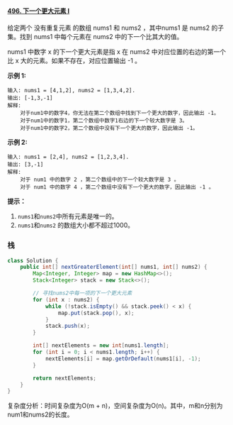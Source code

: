 #### [496. 下一个更大元素 I](https://leetcode-cn.com/problems/next-greater-element-i/)

给定两个 没有重复元素 的数组 nums1 和 nums2 ，其中nums1 是 nums2 的子集。找到 nums1 中每个元素在 nums2 中的下一个比其大的值。

nums1 中数字 x 的下一个更大元素是指 x 在 nums2 中对应位置的右边的第一个比 x 大的元素。如果不存在，对应位置输出 -1 。

**示例 1:**

```
输入: nums1 = [4,1,2], nums2 = [1,3,4,2].
输出: [-1,3,-1]
解释:
    对于num1中的数字4，你无法在第二个数组中找到下一个更大的数字，因此输出 -1。
    对于num1中的数字1，第二个数组中数字1右边的下一个较大数字是 3。
    对于num1中的数字2，第二个数组中没有下一个更大的数字，因此输出 -1。
```

**示例 2:**

```
输入: nums1 = [2,4], nums2 = [1,2,3,4].
输出: [3,-1]
解释:
    对于 num1 中的数字 2 ，第二个数组中的下一个较大数字是 3 。
    对于 num1 中的数字 4 ，第二个数组中没有下一个更大的数字，因此输出 -1 。
```

**提示：**

1. `nums1`和`nums2`中所有元素是唯一的。
2. `nums1`和`nums2` 的数组大小都不超过1000。

### 栈

```java
class Solution {
    public int[] nextGreaterElement(int[] nums1, int[] nums2) {
        Map<Integer, Integer> map = new HashMap<>();
        Stack<Integer> stack = new Stack<>();

        // 寻找nums2中每一项的下一个更大元素
        for (int x : nums2) {
            while (!stack.isEmpty() && stack.peek() < x) {
                map.put(stack.pop(), x);
            }
            stack.push(x);
        }

        int[] nextElements = new int[nums1.length];
        for (int i = 0; i < nums1.length; i++) {
            nextElements[i] = map.getOrDefault(nums1[i], -1);
        }

        return nextElements;
    }
}
```

复杂度分析：时间复杂度为O(m + n)，空间复杂度为O(n)。其中，m和n分别为num1和nums2的长度。